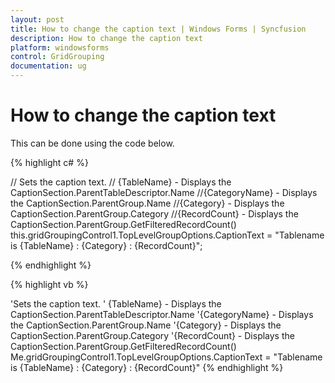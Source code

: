 ```yaml
---
layout: post
title: How to change the caption text | Windows Forms | Syncfusion
description: How to change the caption text
platform: windowsforms
control: GridGrouping
documentation: ug
---
```


# How to change the caption text

This can be done using the code below.

 
{% highlight c# %}

// Sets the caption text.
// {TableName} - Displays the CaptionSection.ParentTableDescriptor.Name
//{CategoryName} - Displays the CaptionSection.ParentGroup.Name
//{Category} - Displays the CaptionSection.ParentGroup.Category
//{RecordCount} - Displays the CaptionSection.ParentGroup.GetFilteredRecordCount()
this.gridGroupingControl1.TopLevelGroupOptions.CaptionText = "Tablename is {TableName} : {Category} : {RecordCount}";

{% endhighlight  %}

{% highlight vb %}

'Sets the caption text.
' {TableName} - Displays the CaptionSection.ParentTableDescriptor.Name
'{CategoryName} - Displays the CaptionSection.ParentGroup.Name
'{Category} - Displays the CaptionSection.ParentGroup.Category
'{RecordCount} - Displays the CaptionSection.ParentGroup.GetFilteredRecordCount()
Me.gridGroupingControl1.TopLevelGroupOptions.CaptionText = "Tablename is {TableName} : {Category} : {RecordCount}"
{% endhighlight  %}
